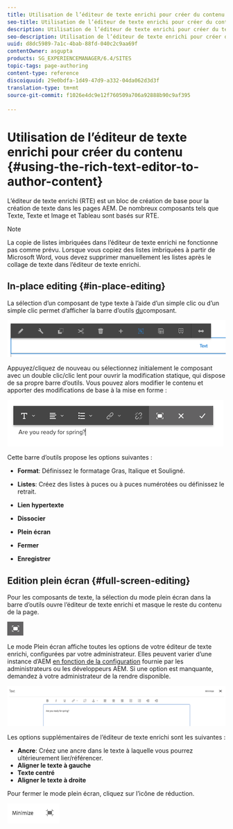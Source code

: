 ```yaml
---
title: Utilisation de l’éditeur de texte enrichi pour créer du contenu
seo-title: Utilisation de l’éditeur de texte enrichi pour créer du contenu
description: Utilisation de l’éditeur de texte enrichi pour créer du texte dans AEM.
seo-description: Utilisation de l’éditeur de texte enrichi pour créer du texte dans AEM.
uuid: d8dc5989-7a1c-4bab-88fd-040c2c9aa69f
contentOwner: asgupta
products: SG_EXPERIENCEMANAGER/6.4/SITES
topic-tags: page-authoring
content-type: reference
discoiquuid: 29e0bdfa-1d49-47d9-a332-04da062d3d3f
translation-type: tm+mt
source-git-commit: f1026e4dc9e12f760509a706a92888b90c9af395

---
```



# Utilisation de l’éditeur de texte enrichi pour créer du contenu {#using-the-rich-text-editor-to-author-content}

L’éditeur de texte enrichi (RTE) est un bloc de création de base pour la création de texte dans les pages AEM. De nombreux composants tels que Texte, Texte et Image et Tableau sont basés sur RTE.

>[!NOTE]
>
>La copie de listes imbriquées dans l’éditeur de texte enrichi ne fonctionne pas comme prévu. Lorsque vous copiez des listes imbriquées à partir de Microsoft Word, vous devez supprimer manuellement les listes après le collage de texte dans l’éditeur de texte enrichi.

## In-place editing {#in-place-editing}

La sélection d’un composant de type texte à l’aide d’un simple clic ou d’un simple clic permet d’afficher la barre d’outils [du](../sites-authoring/editing-content.md#edit-configure-copy-cut-delete-paste)composant.

![screen_shot_2018-03-21at163054](assets/screen_shot_2018-03-21at163054.png)

Appuyez/cliquez de nouveau ou sélectionnez initialement le composant avec un double clic/clic lent pour ouvrir la modification statique, qui dispose de sa propre barre d’outils. Vous pouvez alors modifier le contenu et apporter des modifications de base à la mise en forme :

![screen_shot_2018-03-21at163214](assets/screen_shot_2018-03-21at163214.png)

Cette barre d’outils propose les options suivantes :

* **Format**: Définissez le formatage Gras, Italique et Souligné.

* **Listes**: Créez des listes à puces ou à puces numérotées ou définissez le retrait.

* **Lien hypertexte**

* **Dissocier**

* **Plein écran**

* **Fermer**

* **Enregistrer**

## Edition plein écran {#full-screen-editing}

Pour les composants de texte, la sélection du mode plein écran dans la barre d’outils ouvre l’éditeur de texte enrichi et masque le reste du contenu de la page.

![](do-not-localize/screen_shot_2018-03-21at163236.png)

Le mode Plein écran affiche toutes les options de votre éditeur de texte enrichi, configurées par votre administrateur. Elles peuvent varier d’une instance d’AEM [en fonction de la configuration](../sites-administering/rich-text-editor.md) fournie par les administrateurs ou les développeurs AEM. Si une option est manquante, demandez à votre administrateur de la rendre disponible.

![screen_shot_2018-03-21at163248](assets/screen_shot_2018-03-21at163248.png)

Les options supplémentaires de l’éditeur de texte enrichi sont les suivantes :

* **Ancre**: Créez une ancre dans le texte à laquelle vous pourrez ultérieurement lier/référencer.
* **Aligner le texte à gauche**
* **Texte centré**
* **Aligner le texte à droite**

Pour fermer le mode plein écran, cliquez sur l’icône de réduction.

![screen_shot_2018-03-21at163323](assets/screen_shot_2018-03-21at163323.png)
